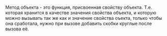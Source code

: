 Метод объекта - это функция, присвоенная свойству объекта. Т.е. которая хранится в качестве значения свойства объекта, и которую можно вызывать так же как и значение свойства оъекта, только чтобы она сработала, нужно при вызове добавить скобки круглые после вызова её.